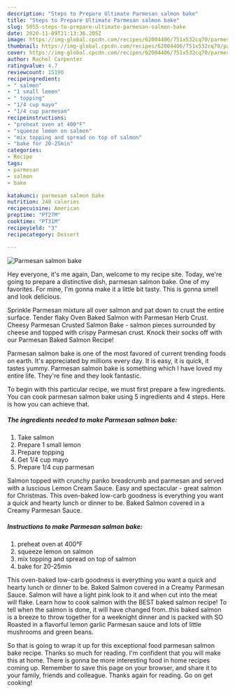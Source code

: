 ```yaml
---
description: "Steps to Prepare Ultimate Parmesan salmon bake"
title: "Steps to Prepare Ultimate Parmesan salmon bake"
slug: 5055-steps-to-prepare-ultimate-parmesan-salmon-bake
date: 2020-11-09T21:13:36.205Z
image: https://img-global.cpcdn.com/recipes/62004406/751x532cq70/parmesan-salmon-bake-recipe-main-photo.jpg
thumbnail: https://img-global.cpcdn.com/recipes/62004406/751x532cq70/parmesan-salmon-bake-recipe-main-photo.jpg
cover: https://img-global.cpcdn.com/recipes/62004406/751x532cq70/parmesan-salmon-bake-recipe-main-photo.jpg
author: Rachel Carpenter
ratingvalue: 4.7
reviewcount: 15190
recipeingredient:
- " salmon"
- "1 small lemon"
- " topping"
- "1/4 cup mayo"
- "1/4 cup parmesan"
recipeinstructions:
- "preheat oven at 400°F"
- "squeeze lemon on salmon"
- "mix topping and spread on top of salmon"
- "bake for 20-25min"
categories:
- Recipe
tags:
- parmesan
- salmon
- bake

katakunci: parmesan salmon bake 
nutrition: 248 calories
recipecuisine: American
preptime: "PT27M"
cooktime: "PT31M"
recipeyield: "3"
recipecategory: Dessert

---
```



![Parmesan salmon bake](https://img-global.cpcdn.com/recipes/62004406/751x532cq70/parmesan-salmon-bake-recipe-main-photo.jpg)

Hey everyone, it's me again, Dan, welcome to my recipe site. Today, we're going to prepare a distinctive dish, parmesan salmon bake. One of my favorites. For mine, I'm gonna make it a little bit tasty. This is gonna smell and look delicious.

Sprinkle Parmesan mixture all over salmon and pat down to crust the entire surface. Tender flaky Oven Baked Salmon with Parmesan Herb Crust. Cheesy Parmesan Crusted Salmon Bake - salmon pieces surrounded by cheese and topped with crispy Parmesan crust. Knock their socks off with our Parmesan Baked Salmon Recipe!

Parmesan salmon bake is one of the most favored of current trending foods on earth. It's appreciated by millions every day. It is easy, it is quick, it tastes yummy. Parmesan salmon bake is something which I have loved my entire life. They're fine and they look fantastic.


To begin with this particular recipe, we must first prepare a few ingredients. You can cook parmesan salmon bake using 5 ingredients and 4 steps. Here is how you can achieve that.

<!--inarticleads1-->

##### The ingredients needed to make Parmesan salmon bake:

1. Take  salmon
1. Prepare 1 small lemon
1. Prepare  topping
1. Get 1/4 cup mayo
1. Prepare 1/4 cup parmesan


Salmon topped with crunchy panko breadcrumb and parmesan and served with a luscious Lemon Cream Sauce. Easy and spectacular - great salmon for Christmas. This oven-baked low-carb goodness is everything you want a quick and hearty lunch or dinner to be. Baked Salmon covered in a Creamy Parmesan Sauce. 

<!--inarticleads2-->

##### Instructions to make Parmesan salmon bake:

1. preheat oven at 400°F
1. squeeze lemon on salmon
1. mix topping and spread on top of salmon
1. bake for 20-25min


This oven-baked low-carb goodness is everything you want a quick and hearty lunch or dinner to be. Baked Salmon covered in a Creamy Parmesan Sauce. Salmon will have a light pink look to it and when cut into the meat will flake. Learn how to cook salmon with the BEST baked salmon recipe! To tell when the salmon is done, it will have changed from..this baked salmon is a breeze to throw together for a weeknight dinner and is packed with SO Roasted in a flavorful lemon garlic Parmesan sauce and lots of little mushrooms and green beans. 

So that is going to wrap it up for this exceptional food parmesan salmon bake recipe. Thanks so much for reading. I'm confident that you will make this at home. There is gonna be more interesting food in home recipes coming up. Remember to save this page on your browser, and share it to your family, friends and colleague. Thanks again for reading. Go on get cooking!
